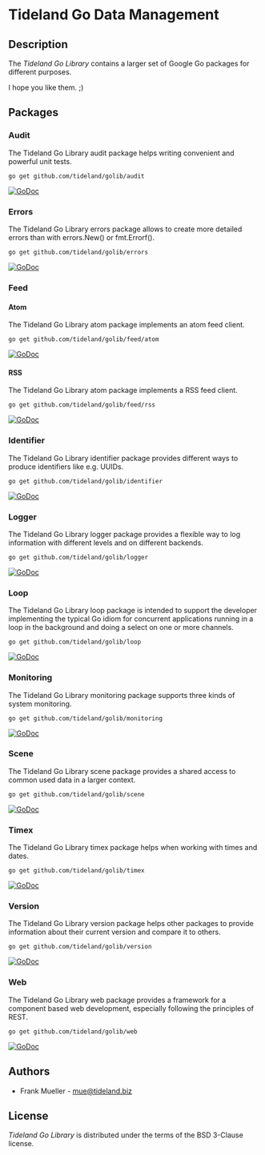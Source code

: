 # Tideland Go Data Management

## Description

The *Tideland Go Library* contains a larger set of Google Go packages
for different purposes. 

I hope you like them. ;)

## Packages

### Audit

The Tideland Go Library audit package helps writing convenient and
powerful unit tests.

```
go get github.com/tideland/golib/audit
```

[![GoDoc](https://godoc.org/github.com/tideland/golib/audit?status.svg)](https://godoc.org/github.com/tideland/golib/audit)

### Errors

The Tideland Go Library errors package allows to create more
detailed errors than with errors.New() or fmt.Errorf().

```
go get github.com/tideland/golib/errors
```

[![GoDoc](https://godoc.org/github.com/tideland/golib/errors?status.svg)](https://godoc.org/github.com/tideland/golib/errors)

### Feed

#### Atom

The Tideland Go Library atom package implements an atom feed client.

```
go get github.com/tideland/golib/feed/atom
```

[![GoDoc](https://godoc.org/github.com/tideland/golib/feed/atom?status.svg)](https://godoc.org/github.com/tideland/golib/feed/atom)

#### RSS

The Tideland Go Library atom package implements a RSS feed client.

```
go get github.com/tideland/golib/feed/rss
```

[![GoDoc](https://godoc.org/github.com/tideland/golib/feed/rss?status.svg)](https://godoc.org/github.com/tideland/golib/feed/rss)

### Identifier

The Tideland Go Library identifier package provides different ways
to produce identifiers like e.g. UUIDs.

```
go get github.com/tideland/golib/identifier
```

[![GoDoc](https://godoc.org/github.com/tideland/golib/identifier?status.svg)](https://godoc.org/github.com/tideland/golib/identifier)

### Logger

The Tideland Go Library logger package provides a flexible
way to log information with different levels and on different
backends.

```
go get github.com/tideland/golib/logger
```

[![GoDoc](https://godoc.org/github.com/tideland/golib/logger?status.svg)](https://godoc.org/github.com/tideland/golib/logger)

### Loop

The Tideland Go Library loop package is intended to support
the developer implementing the typical Go idiom for
concurrent applications running in a loop in the background
and doing a select on one or more channels.

```
go get github.com/tideland/golib/loop
```

[![GoDoc](https://godoc.org/github.com/tideland/golib/loop?status.svg)](https://godoc.org/github.com/tideland/golib/loop)

### Monitoring

The Tideland Go Library monitoring package supports three kinds of 
system monitoring.

```
go get github.com/tideland/golib/monitoring
```

[![GoDoc](https://godoc.org/github.com/tideland/golib/monitoring?status.svg)](https://godoc.org/github.com/tideland/golib/monitoring)

### Scene

The Tideland Go Library scene package provides a shared access to common
used data in a larger context.

```
go get github.com/tideland/golib/scene
```

[![GoDoc](https://godoc.org/github.com/tideland/golib/scene?status.svg)](https://godoc.org/github.com/tideland/golib/scene)

### Timex

The Tideland Go Library timex package helps when working with times and dates.

```
go get github.com/tideland/golib/timex
```

[![GoDoc](https://godoc.org/github.com/tideland/golib/timex?status.svg)](https://godoc.org/github.com/tideland/golib/timex)

### Version

The Tideland Go Library version package helps other packages to
provide information about their current version and compare it
to others.

```
go get github.com/tideland/golib/version
```

[![GoDoc](https://godoc.org/github.com/tideland/golib/version?status.svg)](https://godoc.org/github.com/tideland/golib/version)

### Web

The Tideland Go Library web package provides a framework for a component based web
development, especially following the principles of REST.

```
go get github.com/tideland/golib/web
```

[![GoDoc](https://godoc.org/github.com/tideland/golib/web?status.svg)](https://godoc.org/github.com/tideland/golib/web)

## Authors

- Frank Mueller - <mue@tideland.biz>

## License

*Tideland Go Library* is distributed under the terms of the BSD 3-Clause license.
